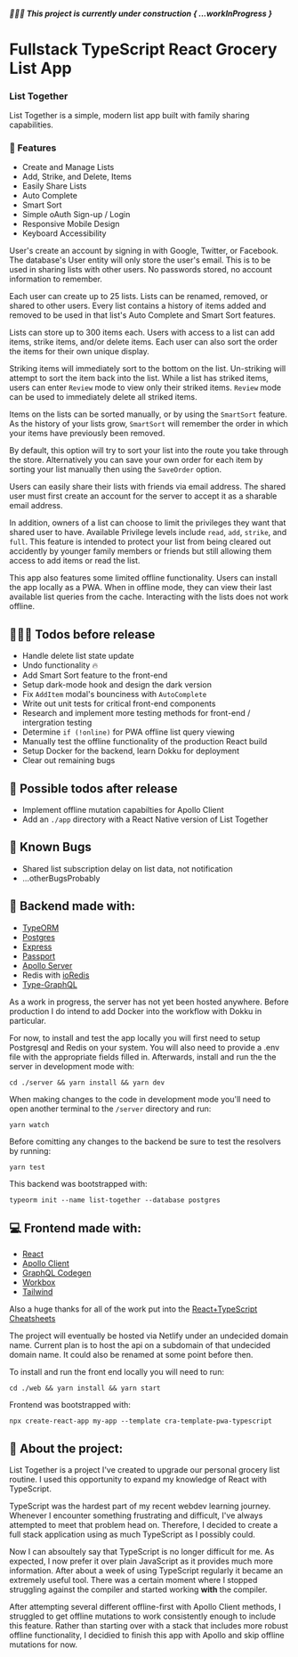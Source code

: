 ##### 🚧👷🚧 **This project is currently under construction { ...workInProgress }**

# Fullstack TypeScript React Grocery List App

### **List Together**

List Together is a simple, modern list app built with family sharing capabilities.

### **🚀 Features**

- Create and Manage Lists
- Add, Strike, and Delete, Items
- Easily Share Lists
- Auto Complete
- Smart Sort
- Simple oAuth Sign-up / Login
- Responsive Mobile Design
- Keyboard Accessibility

User's create an account by signing in with Google, Twitter, or Facebook. The database's User entity will only store the user's email. This is to be used in sharing lists with other users. No passwords stored, no account information to remember.

Each user can create up to 25 lists. Lists can be renamed, removed, or shared to other users. Every list contains a history of items added and removed to be used in that list's Auto Complete and Smart Sort features.

Lists can store up to 300 items each. Users with access to a list can add items, strike items, and/or delete items. Each user can also sort the order the items for their own unique display.

Striking items will immediately sort to the bottom on the list. Un-striking will attempt to sort the item back into the list. While a list has striked items, users can enter `Review` mode to view only their striked items. `Review` mode can be used to immediately delete all striked items.

Items on the lists can be sorted manually, or by using the `SmartSort` feature. As the history of your lists grow, `SmartSort` will remember the order in which your items have previously been removed.

By default, this option will try to sort your list into the route you take through the store. Alternatively you can save your own order for each item by sorting your list manually then using the `SaveOrder` option.

Users can easily share their lists with friends via email address. The shared user must first create an account for the server to accept it as a sharable email address.

In addition, owners of a list can choose to limit the privileges they want that shared user to have. Available Privilege levels include `read`, `add`, `strike`, and `full`. This feature is intended to protect your list from being cleared out accidently by younger family members or friends but still allowing them access to add items or read the list.

This app also features some limited offline functionality. Users can install the app locally as a PWA. When in offline mode, they can view their last available list queries from the cache. Interacting with the lists does not work offline.

## **👨🏿‍💻 Todos before release**

- Handle delete list state update
- Undo functionality 🔥
- Add Smart Sort feature to the front-end
- Setup dark-mode hook and design the dark version
- Fix `AddItem` modal's bounciness with `AutoComplete`
- Write out unit tests for critical front-end components
- Research and implement more testing methods for front-end / intergration testing
- Determine `if (!online)` for PWA offline list query viewing
- Manually test the offline functionality of the production React build
- Setup Docker for the backend, learn Dokku for deployment
- Clear out remaining bugs

## **🤔 Possible todos after release**

- Implement offline mutation capabilties for Apollo Client
- Add an `./app` directory with a React Native version of List Together

## **🐞 Known Bugs**

- Shared list subscription delay on list data, not notification
- ...otherBugsProbably

## **💽 Backend made with:**

- [TypeORM](https://github.com/typeorm/typeorm)
- [Postgres](https://github.com/postgres/postgres)
- [Express](https://github.com/expressjs/session)
- [Passport](https://github.com/jaredhanson/passport)
- [Apollo Server](https://github.com/apollographql/apollo-server)
- Redis with [ioRedis](https://github.com/luin/ioredis)
- [Type-GraphQL](https://github.com/MichalLytek/type-graphql)

As a work in progress, the server has not yet been hosted anywhere. Before production I do intend to add Docker into the workflow with Dokku in particular.

For now, to install and test the app locally you will first need to setup Postgresql and Redis on your system. You will also need to provide a .env file with the appropriate fields filled in. Afterwards, install and run the the server in development mode with:

```
cd ./server && yarn install && yarn dev
```

When making changes to the code in development mode you'll need to open another terminal to the `/server` directory and run:

```
yarn watch
```

Before comitting any changes to the backend be sure to test the resolvers by running:

```
yarn test
```

This backend was bootstrapped with:

```
typeorm init --name list-together --database postgres
```

## **💻 Frontend made with:**

- [React](https://github.com/facebook/react)
- [Apollo Client](https://github.com/apollographql/apollo-client)
- [GraphQL Codegen](https://github.com/dotansimha/graphql-code-generator)
- [Workbox](https://github.com/googlechrome/workbox)
- [Tailwind](https://github.com/tailwindlabs/tailwindcss)

Also a huge thanks for all of the work put into the [React+TypeScript Cheatsheets](https://github.com/typescript-cheatsheets/react)

The project will eventually be hosted via Netlify under an undecided domain name. Current plan is to host the api on a subdomain of that undecided domain name. It could also be renamed at some point before then.

To install and run the front end locally you will need to run:

```
cd ./web && yarn install && yarn start
```

Frontend was bootstrapped with:

```
npx create-react-app my-app --template cra-template-pwa-typescript
```

## **📖 About the project:**

List Together is a project I've created to upgrade our personal grocery list routine. I used this opportunity to expand my knowledge of React with TypeScript.

TypeScript was the hardest part of my recent webdev learning journey. Whenever I encounter something frustrating and difficult, I've always attempted to meet that problem head on. Therefore, I decided to create a full stack application using as much TypeScript as I possibly could.

Now I can absoultely say that TypeScript is no longer difficult for me. As expected, I now prefer it over plain JavaScript as it provides much more information. After about a week of using TypeScript regularly it became an extremely useful tool. There was a certain moment where I stopped struggling against the compiler and started working **with** the compiler.

After attempting several different offline-first with Apollo Client methods, I struggled to get offline mutations to work consistently enough to include this feature. Rather than starting over with a stack that includes more robust offline functionality, I decidied to finish this app with Apollo and skip offline mutations for now.
